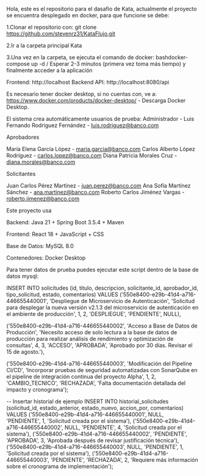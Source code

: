 Hola, este es el repositorio para el dasafio de Kata, actualmente el proyecto se encuentra desplegado en docker, para que funcione se debe:

1.Clonar el repositorio con: git clone https://github.com/stevenrz31/KataFlujo.git

2.Ir a la carpeta principal Kata

3.Una vez en la carpeta, se ejecuta el comando de docker: bashdocker-compose up -d / Esperar 2-3 minutos (primera vez toma más tiempo) y finalmente acceder a la aplicación

Frontend: http://localhost Backend API: http://localhost:8080/api

Es necesario tener docker desktop, si no cuentas con, ve a: https://www.docker.com/products/docker-desktop/ - Descarga Docker Desktop.

El sistema crea automáticamente usuarios de prueba:
Administrador - Luis Fernando Rodríguez Fernández - luis.rodriguez@banco.com

Aprobadores

María Elena García López - maria.garcia@banco.com
Carlos Alberto López Rodríguez - carlos.lopez@banco.com
Diana Patricia Morales Cruz - diana.morales@banco.com

Solicitantes

Juan Carlos Pérez Martínez - juan.perez@banco.com
Ana Sofía Martínez Sánchez - ana.martinez@banco.com
Roberto Carlos Jiménez Vargas - roberto.jimenez@banco.com

Este proyecto usa 

Backend: Java 21 + Spring Boot 3.5.4 + Maven

Frontend: React 18 + JavaScript + CSS

Base de Datos: MySQL 8.0

Contenedores: Docker Desktop

Para tener datos de prueba puedes ejecutar este script dentro de la base de datos mysql:

INSERT INTO solicitudes (id, titulo, descripcion, solicitante_id, aprobador_id, tipo_solicitud, estado, comentarios) VALUES 
('550e8400-e29b-41d4-a716-446655440001', 
 'Despliegue de Microservicio de Autenticación', 
 'Solicitud para desplegar la nueva versión v2.1.3 del microservicio de autenticación en el ambiente de producción', 
 1, 2, 'DESPLIEGUE', 'PENDIENTE', NULL),

('550e8400-e29b-41d4-a716-446655440002', 
 'Acceso a Base de Datos de Producción', 
 'Necesito acceso de solo lectura a la base de datos de producción para realizar análisis de rendimiento y optimización de consultas', 
 4, 3, 'ACCESO', 'APROBADA', 'Aprobado por 30 días. Revisar el 15 de agosto.'),

('550e8400-e29b-41d4-a716-446655440003', 
 'Modificación del Pipeline CI/CD', 
 'Incorporar pruebas de seguridad automatizadas con SonarQube en el pipeline de integración continua del proyecto Alpha', 
 1, 2, 'CAMBIO_TECNICO', 'RECHAZADA', 'Falta documentación detallada del impacto y cronograma');

-- Insertar historial de ejemplo
INSERT INTO historial_solicitudes (solicitud_id, estado_anterior, estado_nuevo, accion_por, comentarios) VALUES 
('550e8400-e29b-41d4-a716-446655440001', NULL, 'PENDIENTE', 1, 'Solicitud creada por el sistema'),
('550e8400-e29b-41d4-a716-446655440002', NULL, 'PENDIENTE', 4, 'Solicitud creada por el sistema'),
('550e8400-e29b-41d4-a716-446655440002', 'PENDIENTE', 'APROBADA', 3, 'Aprobada después de revisar justificación técnica'),
('550e8400-e29b-41d4-a716-446655440003', NULL, 'PENDIENTE', 1, 'Solicitud creada por el sistema'),
('550e8400-e29b-41d4-a716-446655440003', 'PENDIENTE', 'RECHAZADA', 2, 'Requiere más información sobre el cronograma de implementación');
